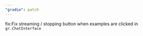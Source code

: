 ```yaml
---
"gradio": patch
---
```


fix:Fix streaming / stopping button when examples are clicked in `gr.ChatInterface`

